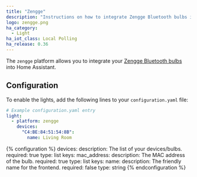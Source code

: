 ```yaml
---
title: "Zengge"
description: "Instructions on how to integrate Zengge Bluetooth bulbs into Home Assistant."
logo: zengge.png
ha_category:
  - Light
ha_iot_class: Local Polling
ha_release: 0.36
---
```


The `zengge` platform allows you to integrate your [Zengge Bluetooth bulbs](http://www.zengge.com/) into Home Assistant.

## Configuration

To enable the lights, add the following lines to your `configuration.yaml` file:

```yaml
# Example configuration.yaml entry
light:
  - platform: zengge
    devices:
      "C4:BE:84:51:54:8B":
        name: Living Room
```

{% configuration %}
devices:
  description: The list of your devices/bulbs.
  required: true
  type: list
  keys:
    mac_address:
      description: The MAC address of the bulb.
      required: true
      type: list
      keys:
        name:
          description: The friendly name for the frontend.
          required: false
          type: string
{% endconfiguration %}
